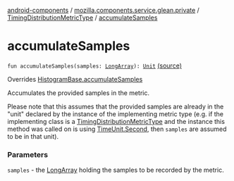 [android-components](../../index.md) / [mozilla.components.service.glean.private](../index.md) / [TimingDistributionMetricType](index.md) / [accumulateSamples](./accumulate-samples.md)

# accumulateSamples

`fun accumulateSamples(samples: `[`LongArray`](https://kotlinlang.org/api/latest/jvm/stdlib/kotlin/-long-array/index.html)`): `[`Unit`](https://kotlinlang.org/api/latest/jvm/stdlib/kotlin/-unit/index.html) [(source)](https://github.com/mozilla-mobile/android-components/blob/master/components/service/glean/src/main/java/mozilla/components/service/glean/private/TimingDistributionMetricType.kt#L105)

Overrides [HistogramBase.accumulateSamples](../-histogram-base/accumulate-samples.md)

Accumulates the provided samples in the metric.

Please note that this assumes that the provided samples are already in the
"unit" declared by the instance of the implementing metric type (e.g. if the
implementing class is a [TimingDistributionMetricType](index.md) and the instance this
method was called on is using [TimeUnit.Second](../-time-unit/-second.md), then `samples` are assumed
to be in that unit).

### Parameters

`samples` - the [LongArray](https://kotlinlang.org/api/latest/jvm/stdlib/kotlin/-long-array/index.html) holding the samples to be recorded by the metric.
